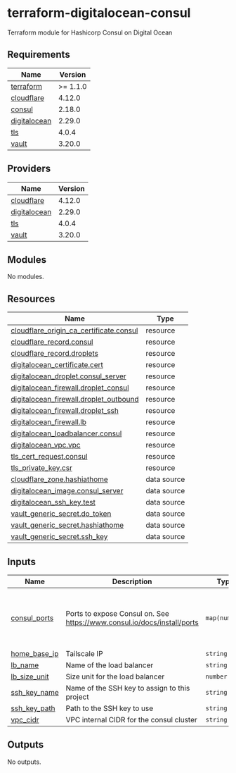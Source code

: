 # terraform-digitalocean-consul
Terraform module for Hashicorp Consul on Digital Ocean

<!-- BEGIN_TF_DOCS -->
## Requirements

| Name | Version |
|------|---------|
| <a name="requirement_terraform"></a> [terraform](#requirement\_terraform) | >= 1.1.0 |
| <a name="requirement_cloudflare"></a> [cloudflare](#requirement\_cloudflare) | 4.12.0 |
| <a name="requirement_consul"></a> [consul](#requirement\_consul) | 2.18.0 |
| <a name="requirement_digitalocean"></a> [digitalocean](#requirement\_digitalocean) | 2.29.0 |
| <a name="requirement_tls"></a> [tls](#requirement\_tls) | 4.0.4 |
| <a name="requirement_vault"></a> [vault](#requirement\_vault) | 3.20.0 |

## Providers

| Name | Version |
|------|---------|
| <a name="provider_cloudflare"></a> [cloudflare](#provider\_cloudflare) | 4.12.0 |
| <a name="provider_digitalocean"></a> [digitalocean](#provider\_digitalocean) | 2.29.0 |
| <a name="provider_tls"></a> [tls](#provider\_tls) | 4.0.4 |
| <a name="provider_vault"></a> [vault](#provider\_vault) | 3.20.0 |

## Modules

No modules.

## Resources

| Name | Type |
|------|------|
| [cloudflare_origin_ca_certificate.consul](https://registry.terraform.io/providers/cloudflare/cloudflare/4.12.0/docs/resources/origin_ca_certificate) | resource |
| [cloudflare_record.consul](https://registry.terraform.io/providers/cloudflare/cloudflare/4.12.0/docs/resources/record) | resource |
| [cloudflare_record.droplets](https://registry.terraform.io/providers/cloudflare/cloudflare/4.12.0/docs/resources/record) | resource |
| [digitalocean_certificate.cert](https://registry.terraform.io/providers/digitalocean/digitalocean/2.29.0/docs/resources/certificate) | resource |
| [digitalocean_droplet.consul_server](https://registry.terraform.io/providers/digitalocean/digitalocean/2.29.0/docs/resources/droplet) | resource |
| [digitalocean_firewall.droplet_consul](https://registry.terraform.io/providers/digitalocean/digitalocean/2.29.0/docs/resources/firewall) | resource |
| [digitalocean_firewall.droplet_outbound](https://registry.terraform.io/providers/digitalocean/digitalocean/2.29.0/docs/resources/firewall) | resource |
| [digitalocean_firewall.droplet_ssh](https://registry.terraform.io/providers/digitalocean/digitalocean/2.29.0/docs/resources/firewall) | resource |
| [digitalocean_firewall.lb](https://registry.terraform.io/providers/digitalocean/digitalocean/2.29.0/docs/resources/firewall) | resource |
| [digitalocean_loadbalancer.consul](https://registry.terraform.io/providers/digitalocean/digitalocean/2.29.0/docs/resources/loadbalancer) | resource |
| [digitalocean_vpc.vpc](https://registry.terraform.io/providers/digitalocean/digitalocean/2.29.0/docs/resources/vpc) | resource |
| [tls_cert_request.consul](https://registry.terraform.io/providers/hashicorp/tls/4.0.4/docs/resources/cert_request) | resource |
| [tls_private_key.csr](https://registry.terraform.io/providers/hashicorp/tls/4.0.4/docs/resources/private_key) | resource |
| [cloudflare_zone.hashiathome](https://registry.terraform.io/providers/cloudflare/cloudflare/4.12.0/docs/data-sources/zone) | data source |
| [digitalocean_image.consul_server](https://registry.terraform.io/providers/digitalocean/digitalocean/2.29.0/docs/data-sources/image) | data source |
| [digitalocean_ssh_key.test](https://registry.terraform.io/providers/digitalocean/digitalocean/2.29.0/docs/data-sources/ssh_key) | data source |
| [vault_generic_secret.do_token](https://registry.terraform.io/providers/hashicorp/vault/3.20.0/docs/data-sources/generic_secret) | data source |
| [vault_generic_secret.hashiathome](https://registry.terraform.io/providers/hashicorp/vault/3.20.0/docs/data-sources/generic_secret) | data source |
| [vault_generic_secret.ssh_key](https://registry.terraform.io/providers/hashicorp/vault/3.20.0/docs/data-sources/generic_secret) | data source |

## Inputs

| Name | Description | Type | Default | Required |
|------|-------------|------|---------|:--------:|
| <a name="input_consul_ports"></a> [consul\_ports](#input\_consul\_ports) | Ports to expose Consul on. See https://www.consul.io/docs/install/ports | `map(number)` | <pre>{<br>  "dns": 8600,<br>  "http": 8500,<br>  "serf-lan": 8301,<br>  "server": 8300<br>}</pre> | no |
| <a name="input_home_base_ip"></a> [home\_base\_ip](#input\_home\_base\_ip) | Tailscale IP | `string` | n/a | yes |
| <a name="input_lb_name"></a> [lb\_name](#input\_lb\_name) | Name of the load balancer | `string` | `"consul-lb"` | no |
| <a name="input_lb_size_unit"></a> [lb\_size\_unit](#input\_lb\_size\_unit) | Size unit for the load balancer | `number` | `1` | no |
| <a name="input_ssh_key_name"></a> [ssh\_key\_name](#input\_ssh\_key\_name) | Name of the SSH key to assign to this project | `string` | `"consul-key"` | no |
| <a name="input_ssh_key_path"></a> [ssh\_key\_path](#input\_ssh\_key\_path) | Path to the SSH key to use | `string` | `"~/.ssh/dokey.pub"` | no |
| <a name="input_vpc_cidr"></a> [vpc\_cidr](#input\_vpc\_cidr) | VPC internal CIDR for the consul cluster | `string` | `"10.10.20.0/24"` | no |

## Outputs

No outputs.
<!-- END_TF_DOCS -->